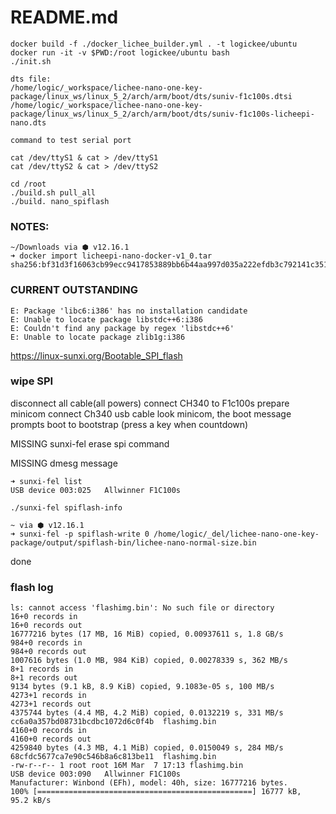 # README.md

```
docker build -f ./docker_lichee_builder.yml . -t logickee/ubuntu
docker run -it -v $PWD:/root logickee/ubuntu bash
./init.sh
```

```
dts file:
/home/logic/_workspace/lichee-nano-one-key-package/linux_ws/linux_5_2/arch/arm/boot/dts/suniv-f1c100s.dtsi
/home/logic/_workspace/lichee-nano-one-key-package/linux_ws/linux_5_2/arch/arm/boot/dts/suniv-f1c100s-licheepi-nano.dts

```

```
command to test serial port

cat /dev/ttyS1 & cat > /dev/ttyS1
cat /dev/ttyS2 & cat > /dev/ttyS2
```

```
cd /root
./build.sh pull_all
./build. nano_spiflash
```

### NOTES:
```
~/Downloads via ⬢ v12.16.1
➜ docker import licheepi-nano-docker-v1_0.tar
sha256:bf31d3f16063cb99ecc9417853889bb6b44aa997d035a222efdb3c792141c351
```

### CURRENT OUTSTANDING
```
E: Package 'libc6:i386' has no installation candidate
E: Unable to locate package libstdc++6:i386
E: Couldn't find any package by regex 'libstdc++6'
E: Unable to locate package zlib1g:i386
```

https://linux-sunxi.org/Bootable_SPI_flash
### wipe SPI
disconnect all cable(all powers)
connect CH340 to F1c100s
prepare minicom
connect Ch340 usb cable
look minicom, the boot message prompts
boot to bootstrap (press a key when countdown)

MISSING sunxi-fel erase spi command

MISSING dmesg message

```
➜ sunxi-fel list
USB device 003:025   Allwinner F1C100s
```

```
./sunxi-fel spiflash-info
```

```
~ via ⬢ v12.16.1
➜ sunxi-fel -p spiflash-write 0 /home/logic/_del/lichee-nano-one-key-package/output/spiflash-bin/lichee-nano-normal-size.bin
```

done



### flash log
```
ls: cannot access 'flashimg.bin': No such file or directory
16+0 records in
16+0 records out
16777216 bytes (17 MB, 16 MiB) copied, 0.00937611 s, 1.8 GB/s
984+0 records in
984+0 records out
1007616 bytes (1.0 MB, 984 KiB) copied, 0.00278339 s, 362 MB/s
8+1 records in
8+1 records out
9134 bytes (9.1 kB, 8.9 KiB) copied, 9.1083e-05 s, 100 MB/s
4273+1 records in
4273+1 records out
4375744 bytes (4.4 MB, 4.2 MiB) copied, 0.0132219 s, 331 MB/s
cc6a0a357bd08731bcdbc1072d6c0f4b  flashimg.bin
4160+0 records in
4160+0 records out
4259840 bytes (4.3 MB, 4.1 MiB) copied, 0.0150049 s, 284 MB/s
68cfdc5677ca7e90c546b8a6c813be11  flashimg.bin
-rw-r--r-- 1 root root 16M Mar  7 17:13 flashimg.bin
USB device 003:090   Allwinner F1C100s
Manufacturer: Winbond (EFh), model: 40h, size: 16777216 bytes.
100% [================================================] 16777 kB,   95.2 kB/s
```